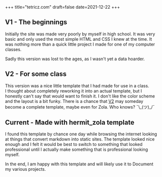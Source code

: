 +++
title="tetricz.com"
draft=false
date=2021-12-22
+++

## V1 - The beginnings

Initially the site was made very poorly by myself in high school. 
It was very basic and only used the most simple HTML and CSS I knew at the time.
It was nothing more than a quick little project I made for one of my computer classes.  

Sadly this version was lost to the ages, as I wasn't yet a data hoarder.

## V2 - For some class

This version was a nice little template that I had made for use in a class.  
I thought about completely reworking it into an actual template, but I honestly can't say that would want to finish it. I don't like the color scheme and the layout is a bit funky. There is a chance that [V2](https://www.tetricz.com/archive/v2/) may someday become a complete template, maybe even for Zola. Who knows? ¯\\\_(ツ)\_/¯

## Current - Made with hermit_zola template

I found this template by chance one day while browsing the internet looking at things that convert markdown into static sites.
The template looked nice enough and I felt it would be best to switch to something that looked professional until I actually make something that is professional looking myself.  

In the end, I am happy with this template and will likely use it to Document my various projects.
